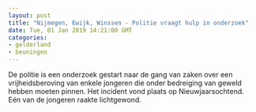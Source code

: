 ```yaml
---
layout: post
title: "Nijmegen, Ewijk, Winssen - Politie vraagt hulp in onderzoek"
date: Tue, 01 Jan 2019 14:21:00 GMT
categories: 
- gelderland 
- beuningen 
---
```


De politie is een onderzoek gestart naar de gang van zaken over een vrijheidsberoving van enkele jongeren die onder bedreiging van geweld hebben moeten pinnen. Het incident vond plaats op Nieuwjaarsochtend. Eén van de jongeren raakte lichtgewond.
